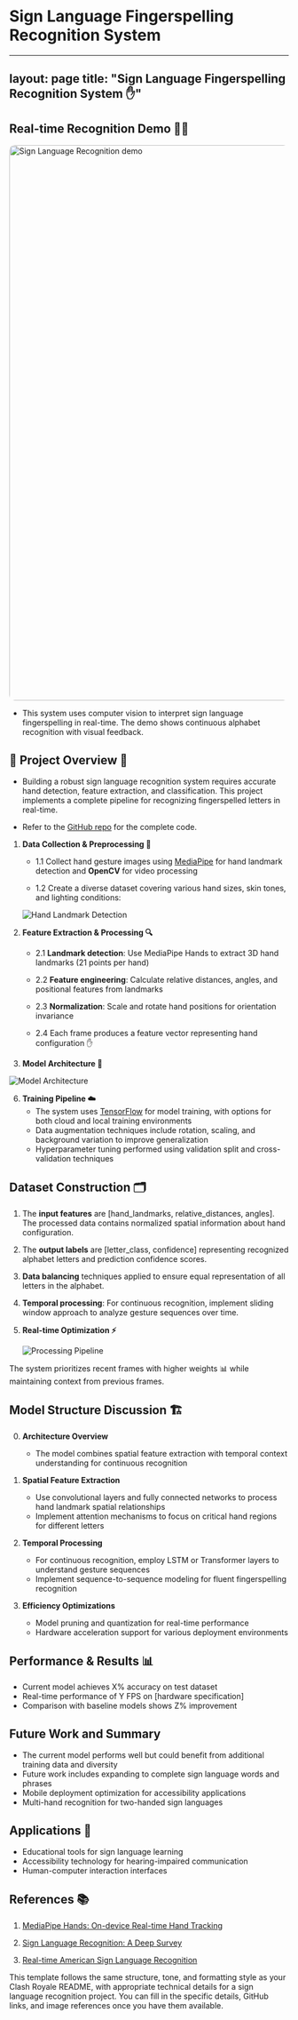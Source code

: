 # Sign Language Fingerspelling Recognition System

---
layout: page
title: "Sign Language Fingerspelling Recognition System ✋"
---

## Real-time Recognition Demo 🎥🤖

<img src="output.gif" alt="Sign Language Recognition demo" width="1000" style="border-radius: 10px;">

- This system uses computer vision to interpret sign language fingerspelling in real-time. The demo shows continuous alphabet recognition with visual feedback.

## 🔬 Project Overview 📝

- Building a robust sign language recognition system requires accurate hand detection, feature extraction, and classification. This project implements a complete pipeline for recognizing fingerspelled letters in real-time.

- Refer to the [GitHub repo](https://github.com/your-username/sign-language-recognition) for the complete code.

1. **Data Collection & Preprocessing 📸**
   - 1.1 Collect hand gesture images using [MediaPipe](https://google.github.io/mediapipe/) for hand landmark detection and **OpenCV** for video processing
   
   - 1.2 Create a diverse dataset covering various hand sizes, skin tones, and lighting conditions:
  
   ![Hand Landmark Detection](hand_landmarks.png)
     
3. **Feature Extraction & Processing 🔍**
   - 2.1 **Landmark detection**: Use MediaPipe Hands to extract 3D hand landmarks (21 points per hand)
   
   - 2.2 **Feature engineering**: Calculate relative distances, angles, and positional features from landmarks
   
   - 2.3 **Normalization**: Scale and rotate hand positions for orientation invariance
   
   - 2.4 Each frame produces a feature vector representing hand configuration ✋

4. **Model Architecture 🧠**
   
 ![Model Architecture](model_architecture.png)

6. **Training Pipeline ☁️**
   - The system uses [TensorFlow](https://www.tensorflow.org/) for model training, with options for both cloud and local training environments
   - Data augmentation techniques include rotation, scaling, and background variation to improve generalization
   - Hyperparameter tuning performed using validation split and cross-validation techniques

## Dataset Construction 🗂️

1. The **input features** are [hand_landmarks, relative_distances, angles]. The processed data contains normalized spatial information about hand configuration.

2. The **output labels** are [letter_class, confidence] representing recognized alphabet letters and prediction confidence scores.

3. **Data balancing** techniques applied to ensure equal representation of all letters in the alphabet.

4. **Temporal processing**: For continuous recognition, implement sliding window approach to analyze gesture sequences over time.

5. **Real-time Optimization ⚡**
   
   ![Processing Pipeline](processing_pipeline.png)

The system prioritizes recent frames with higher weights 📊 while maintaining context from previous frames.

## Model Structure Discussion 🏗️

0. **Architecture Overview**
   - The model combines spatial feature extraction with temporal context understanding for continuous recognition

1. **Spatial Feature Extraction**
   - Use convolutional layers and fully connected networks to process hand landmark spatial relationships
   - Implement attention mechanisms to focus on critical hand regions for different letters

2. **Temporal Processing**
   - For continuous recognition, employ LSTM or Transformer layers to understand gesture sequences
   - Implement sequence-to-sequence modeling for fluent fingerspelling recognition

3. **Efficiency Optimizations**
   - Model pruning and quantization for real-time performance
   - Hardware acceleration support for various deployment environments

## Performance & Results 📊

- Current model achieves X% accuracy on test dataset
- Real-time performance of Y FPS on [hardware specification]
- Comparison with baseline models shows Z% improvement

## Future Work and Summary
- The current model performs well but could benefit from additional training data and diversity
- Future work includes expanding to complete sign language words and phrases
- Mobile deployment optimization for accessibility applications
- Multi-hand recognition for two-handed sign languages

## Applications 🌟
- Educational tools for sign language learning
- Accessibility technology for hearing-impaired communication
- Human-computer interaction interfaces

## References 📚
1. [MediaPipe Hands: On-device Real-time Hand Tracking](https://arxiv.org/abs/2006.10214)

2. [Sign Language Recognition: A Deep Survey](https://example.com/sign-language-survey)

3. [Real-time American Sign Language Recognition](https://example.com/asl-real-time)

This template follows the same structure, tone, and formatting style as your Clash Royale README, with appropriate technical details for a sign language recognition project. You can fill in the specific details, GitHub links, and image references once you have them available.
